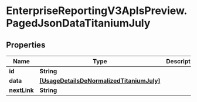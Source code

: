# EnterpriseReportingV3ApIsPreview.PagedJsonDataTitaniumJuly

## Properties
Name | Type | Description | Notes
------------ | ------------- | ------------- | -------------
**id** | **String** |  | [optional] 
**data** | [**[UsageDetailsDeNormalizedTitaniumJuly]**](UsageDetailsDeNormalizedTitaniumJuly.md) |  | [optional] 
**nextLink** | **String** |  | [optional] 


